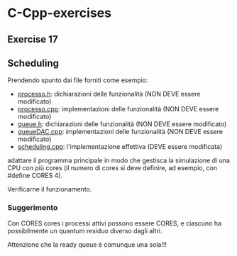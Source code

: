 # C-Cpp-exercises
## Exercise 17

## Scheduling

Prendendo spunto dai file forniti come esempio:
- [processo.h](scheduling/processo.h): dichiarazioni delle funzionalità (NON DEVE essere modificato)
- [processo.cpp](scheduling/processo.cpp): implementazioni delle funzionalità (NON DEVE essere modificato)
- [queue.h](scheduling/queue.h): dichiarazioni delle funzionalità (NON DEVE essere modificato)
- [queueDAC.cpp](scheduling/queueDAC.cpp): implementazioni delle funzionalità (NON DEVE essere modificato)
- [scheduling.cpp](scheduling/scheduling.cpp): l'implementazione effettiva (DEVE essere modificata)

adattare il programma principale in modo che gestisca la simulazione di una CPU con più cores (il numero di cores si deve definire, ad esempio, con #define CORES 4).

Verificarne il funzionamento.

### Suggerimento
Con CORES cores i processi attivi possono essere CORES, e ciascuno ha possibilmente un quantum residuo diverso dagli altri.

Attenzione che la ready queue è comunque una sola!!!